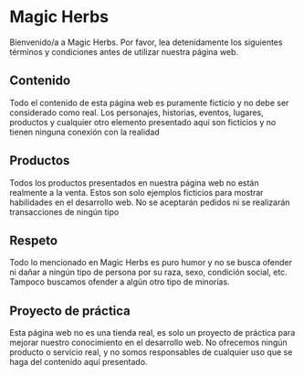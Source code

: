 
# Magic Herbs
Bienvenido/a a Magic Herbs. Por favor, lea detenidamente los siguientes términos y condiciones antes de utilizar nuestra página web.

## Contenido
Todo el contenido de esta página web es puramente ficticio y no debe ser considerado como real. Los personajes, historias, eventos, lugares, productos y cualquier otro elemento presentado aquí son ficticios y no tienen ninguna conexión con la realidad

## Productos
Todos los productos presentados en nuestra página web no están realmente a la venta. Estos son solo ejemplos ficticios para mostrar habilidades en el desarrollo web. No se aceptarán pedidos ni se realizarán transacciones de ningún tipo

## Respeto
Todo lo mencionado en Magic Herbs es puro humor y no se busca ofender ni dañar a ningún tipo de persona por su raza, sexo, condición social, etc. Tampoco buscamos ofender a algún otro tipo de minorías.

## Proyecto de práctica
Esta página web no es una tienda real, es solo un proyecto de práctica para mejorar nuestro conocimiento en el desarrollo web. No ofrecemos ningún producto o servicio real, y no somos responsables de cualquier uso que se haga del contenido aquí presentado.